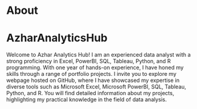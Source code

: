 # About
# AzharAnalyticsHub

Welcome to Azhar Analytics Hub! I am an experienced data analyst with a strong proficiency in Excel, PowerBI, SQL, Tableau, Python, and R programming. With one year of hands-on experience, I have honed my skills through a range of portfolio projects. I invite you to explore my webpage hosted on GitHub, where I have showcased my expertise in diverse tools such as Microsoft Excel, Microsoft PowerBI, SQL, Tableau, Python, and R. You will find detailed information about my projects, highlighting my practical knowledge in the field of data analysis.